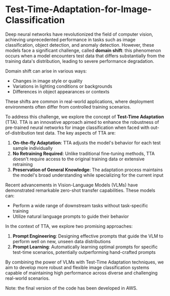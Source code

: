 # Test-Time-Adaptation-for-Image-Classification

Deep neural networks have revolutionized the field of computer vision, achieving unprecedented performance in tasks such as image classification, object detection, and anomaly detection. However, these models face a significant challenge, called **domain shift**: this phenomenon occurs when a model encounters test data that differs substantially from the training data's distribution, leading to severe performance degradation.

Domain shift can arise in various ways:
- Changes in image style or quality
- Variations in lighting conditions or backgrounds
- Differences in object appearances or contexts

These shifts are common in real-world applications, where deployment environments often differ from controlled training scenarios.

To address this challenge, we explore the concept of **Test-Time Adaptation** (TTA). TTA is an innovative approach aimed to enhance the robustness of pre-trained neural networks for image classification when faced with out-of-distribution test data. The key aspects of TTA are:

1. **On-the-fly Adaptation**: TTA adjusts the model's behavior for each test sample individually
2. **No Retraining Required**: Unlike traditional fine-tuning methods, TTA doesn't require access to the original training data or extensive retraining
3. **Preservation of General Knowledge**: The adaptation process maintains the model's broad understanding while specializing for the current input

Recent advancements in Vision-Language Models (VLMs) have demonstrated remarkable zero-shot transfer capabilities. These models can:
- Perform a wide range of downstream tasks without task-specific training
- Utilize natural language prompts to guide their behavior

In the context of TTA, we explore two promising approaches:

1. **Prompt Engineering**: Designing effective prompts that guide the VLM to perform well on new, unseen data distributions
2. **Prompt Learning**: Automatically learning optimal prompts for specific test-time scenarios, potentially outperforming hand-crafted prompts

By combining the power of VLMs with Test-Time Adaptation techniques, we aim to develop more robust and flexible image classification systems capable of maintaining high performance across diverse and challenging real-world scenarios.

Note: the final version of the code has been developed in AWS.
